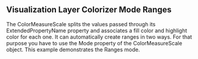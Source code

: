 ## Visualization Layer Colorizer Mode Ranges
The ColorMeasureScale splits the values passed through its ExtendedPropertyName property and associates a fill color and highlight color for each one. It can automatically create ranges in two ways. For that purpose you have to use the Mode property of the ColorMeasureScale object. This example demonstrates the Ranges mode.

[//]: <keywords:ColorMeasureScale, ShapeFillCollection, RangeCollection, MapShapeFill, MapRange, AsyncShapeFileReader>